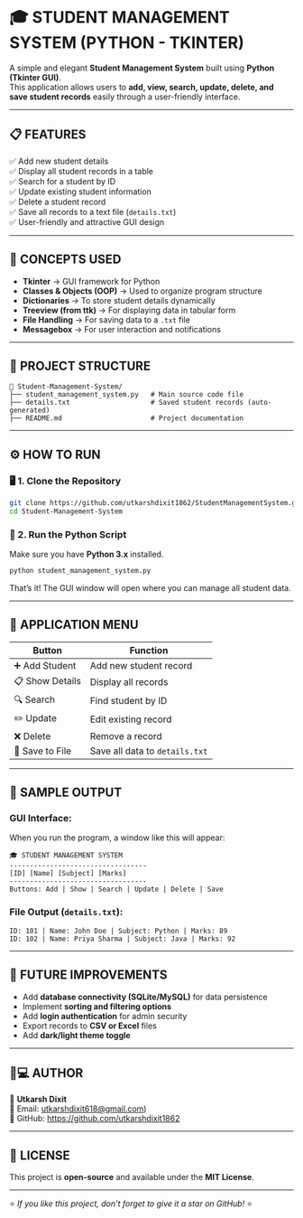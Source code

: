 # 🎓 STUDENT MANAGEMENT SYSTEM (PYTHON - TKINTER)

A simple and elegant **Student Management System** built using **Python (Tkinter GUI)**.  
This application allows users to **add, view, search, update, delete, and save student records** easily through a user-friendly interface.

---

## 📋 FEATURES

✅ Add new student details  
✅ Display all student records in a table  
✅ Search for a student by ID  
✅ Update existing student information  
✅ Delete a student record  
✅ Save all records to a text file (`details.txt`)  
✅ User-friendly and attractive GUI design  

---

## 🧠 CONCEPTS USED

- **Tkinter** → GUI framework for Python  
- **Classes & Objects (OOP)** → Used to organize program structure  
- **Dictionaries** → To store student details dynamically  
- **Treeview (from ttk)** → For displaying data in tabular form  
- **File Handling** → For saving data to a `.txt` file  
- **Messagebox** → For user interaction and notifications  

---

## 🧱 PROJECT STRUCTURE

```
📁 Student-Management-System/
├── student_management_system.py   # Main source code file
├── details.txt                    # Saved student records (auto-generated)
├── README.md                      # Project documentation
```

---

## ⚙️ HOW TO RUN

### 🖥️ 1. Clone the Repository
```bash
git clone https://github.com/utkarshdixit1862/StudentManagementSystem.git
cd Student-Management-System
```

### 🐍 2. Run the Python Script
Make sure you have **Python 3.x** installed.

```bash
python student_management_system.py
```

That’s it! The GUI window will open where you can manage all student data.

---

## 🧩 APPLICATION MENU

| Button | Function |
|--------|-----------|
| ➕ Add Student | Add new student record |
| 📋 Show Details | Display all records |
| 🔍 Search | Find student by ID |
| ✏️ Update | Edit existing record |
| ❌ Delete | Remove a record |
| 💾 Save to File | Save all data to `details.txt` |

---

## 📘 SAMPLE OUTPUT

### GUI Interface:
When you run the program, a window like this will appear:

```
🎓 STUDENT MANAGEMENT SYSTEM
----------------------------------
[ID] [Name] [Subject] [Marks]
----------------------------------
Buttons: Add | Show | Search | Update | Delete | Save
```

### File Output (`details.txt`):
```
ID: 101 | Name: John Doe | Subject: Python | Marks: 89
ID: 102 | Name: Priya Sharma | Subject: Java | Marks: 92
```

---

## 🚀 FUTURE IMPROVEMENTS

- Add **database connectivity (SQLite/MySQL)** for data persistence  
- Implement **sorting and filtering options**  
- Add **login authentication** for admin security  
- Export records to **CSV or Excel** files  
- Add **dark/light theme toggle**  

---

## 🧑💻 AUTHOR

👤 **Utkarsh Dixit**  
📧 Email: utkarshdixit618@gmail.com)  
🔗 GitHub: https://github.com/utkarshdixit1862

---

## 📝 LICENSE

This project is **open-source** and available under the **MIT License**.

---

⭐ *If you like this project, don't forget to give it a star on GitHub!* ⭐

